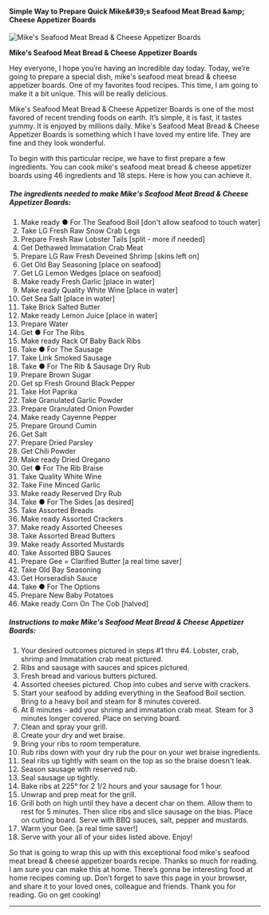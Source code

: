             

#### Simple Way to Prepare Quick Mike&amp;#39;s Seafood Meat Bread &amp;amp; Cheese Appetizer Boards

![Mike's Seafood Meat Bread &amp; Cheese Appetizer Boards](https://img-global.cpcdn.com/recipes/958a9472d923bf5b/751x532cq70/mikes-seafood-meat-bread-cheese-appetizer-boards-recipe-main-photo.jpg)

**Mike's Seafood Meat Bread &amp; Cheese Appetizer Boards**

Hey everyone, I hope you’re having an incredible day today. Today, we’re going to prepare a special dish, mike's seafood meat bread & cheese appetizer boards. One of my favorites food recipes. This time, I am going to make it a bit unique. This will be really delicious.

Mike's Seafood Meat Bread & Cheese Appetizer Boards is one of the most favored of recent trending foods on earth. It’s simple, it is fast, it tastes yummy. It is enjoyed by millions daily. Mike's Seafood Meat Bread & Cheese Appetizer Boards is something which I have loved my entire life. They are fine and they look wonderful.

To begin with this particular recipe, we have to first prepare a few ingredients. You can cook mike's seafood meat bread & cheese appetizer boards using 46 ingredients and 18 steps. Here is how you can achieve it.

##### The ingredients needed to make Mike's Seafood Meat Bread & Cheese Appetizer Boards:

1.  Make ready ● For The Seafood Boil \[don't allow seafood to touch water\]
2.  Take LG Fresh Raw Snow Crab Legs
3.  Prepare Fresh Raw Lobster Tails \[split - more if needed\]
4.  Get Dethawed Immatation Crab Meat
5.  Prepare LG Raw Fresh Deveined Shrimp \[skins left on\]
6.  Get Old Bay Seasoning \[place on seafood\]
7.  Get LG Lemon Wedges \[place on seafood\]
8.  Make ready Fresh Garlic \[place in water\]
9.  Make ready Quality White Wine \[place in water\]
10.  Get Sea Salt \[place in water\]
11.  Take Brick Salted Butter
12.  Make ready Lemon Juice \[place in water\]
13.  Prepare Water
14.  Get ● For The Ribs
15.  Make ready Rack Of Baby Back Ribs
16.  Take ● For The Sausage
17.  Take Link Smoked Sausage
18.  Take ● For The Rib & Sausage Dry Rub
19.  Prepare Brown Sugar
20.  Get sp Fresh Ground Black Pepper
21.  Take Hot Paprika
22.  Take Granulated Garlic Powder
23.  Prepare Granulated Onion Powder
24.  Make ready Cayenne Pepper
25.  Prepare Ground Cumin
26.  Get Salt
27.  Prepare Dried Parsley
28.  Get Chili Powder
29.  Make ready Dried Oregano
30.  Get ● For The Rib Braise
31.  Take Quality White Wine
32.  Take Fine Minced Garlic
33.  Make ready Reserved Dry Rub
34.  Take ● For The Sides \[as desired\]
35.  Take Assorted Breads
36.  Make ready Assorted Crackers
37.  Make ready Assorted Cheeses
38.  Take Assorted Bread Butters
39.  Make ready Assorted Mustards
40.  Take Assorted BBQ Sauces
41.  Prepare Gee = Clarified Butter \[a real time saver\]
42.  Take Old Bay Seasoning
43.  Get Horseradish Sauce
44.  Take ● For The Options
45.  Prepare New Baby Potatoes
46.  Make ready Corn On The Cob \[halved\]

##### Instructions to make Mike's Seafood Meat Bread & Cheese Appetizer Boards:

1.  Your desired outcomes pictured in steps #1 thru #4. Lobster, crab, shrimp and Immatation crab meat pictured.
2.  Ribs and sausage with sauces and spices pictured.
3.  Fresh bread and various butters pictured.
4.  Assorted cheeses pictured. Chop into cubes and serve with crackers.
5.  Start your seafood by adding everything in the Seafood Boil section. Bring to a heavy boil and steam for 8 minutes covered.
6.  At 8 minutes - add your shrimp and immatation crab meat. Steam for 3 minutes longer covered. Place on serving board.
7.  Clean and spray your grill.
8.  Create your dry and wet braise.
9.  Bring your ribs to room temperature.
10.  Rub ribs down with your dry rub the pour on your wet braise ingredients.
11.  Seal ribs up tightly with seam on the top as so the braise doesn't leak.
12.  Season sausage with reserved rub.
13.  Seal sausage up tightly.
14.  Bake ribs at 225° for 2 1/2 hours and your sausage for 1 hour.
15.  Unwrap and prep meat for the grill.
16.  Grill both on high until they have a decent char on them. Allow them to rest for 5 minutes. Then slice ribs and slice sausage on the bias. Place on cutting board. Serve with BBQ sauces, salt, pepper and mustards.
17.  Warm your Gee. \[a real time saver!\]
18.  Serve with your all of your sides listed above. Enjoy!

So that is going to wrap this up with this exceptional food mike's seafood meat bread & cheese appetizer boards recipe. Thanks so much for reading. I am sure you can make this at home. There’s gonna be interesting food at home recipes coming up. Don’t forget to save this page in your browser, and share it to your loved ones, colleague and friends. Thank you for reading. Go on get cooking!

* * *